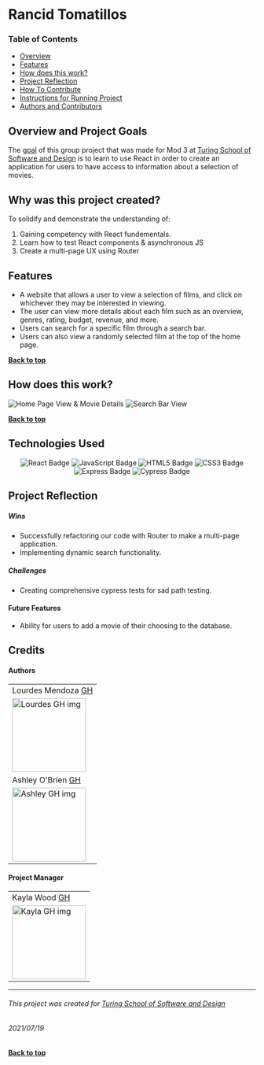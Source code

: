 # Rancid Tomatillos
### Table of Contents
- [Overview](#overview-and-project-goals)
- [Features](#features)
- [How does this work?](#how-does-this-work)
- [Project Reflection](#project-reflection)
- [How To Contribute](#want-to-contribute)
- [Instructions for Running Project](#Instructions-for-running-project)
- [Authors and Contributors](#credits)

## Overview and Project Goals
The [goal](https://frontend.turing.edu/projects/module-3/rancid-tomatillos-v3.html) of this group project that was made for Mod 3 at [Turing School of Software and Design](https://turing.io/) is to learn to use React in order to create an application for users to have access to information about a selection of movies. 

## Why was this project created?
To solidify and demonstrate the understanding of:
1. Gaining competency with React fundementals.
2. Learn how to test React components & asynchronous JS
3. Create a multi-page UX using Router

## Features
* A website that allows a user to view a selection of films, and click on whichever they may be interested in viewing. 
* The user can view more details about each film such as an overview, genres, rating, budget, revenue, and more. 
* Users can search for a specific film through a search bar. 
* Users can also view a randomly selected film at the top of the home page.  

**[Back to top](#table-of-contents)**

## How does this work?

![Home Page View & Movie Details](https://media.giphy.com/media/A7tKVfcBsQJfTXoGUo/giphy.gif)
![Search Bar View](https://media.giphy.com/media/iG5KEfVrhE9KjuPe0R/giphy.gif) 


**[Back to top](#table-of-contents)**

## Technologies Used
<p style="text-align: center;"> 
    <img alt="React Badge" src="https://img.shields.io/badge/React-61DAFB?logo=react&logoColor=000&style=flat-square)" />
    <img alt="JavaScript Badge" src="https://img.shields.io/badge/JavaScript-F7DF1E?logo=javascript&logoColor=000&style=flat-square" />
    <img alt="HTML5 Badge" src="https://img.shields.io/badge/HTML5-E34F26?logo=html5&logoColor=fff&style=flat-square" />
    <img alt="CSS3 Badge" src="https://img.shields.io/badge/CSS3-1572B6?logo=css3&logoColor=fff&style=flat-square" />
    <img alt="Express Badge" src="https://img.shields.io/badge/Express-000?logo=express&logoColor=fff&style=flat-square" />
    <img alt="Cypress Badge" src="https://img.shields.io/badge/Cypress-17202C?logo=cypress&logoColor=fff&style=flat-square" />
</p>



## Project Reflection

##### Wins
* Successfully refactoring our code with Router to make a multi-page application. 
* Implementing dynamic search functionality. 

##### Challenges
* Creating comprehensive cypress tests for sad path testing. 

#### Future Features
* Ability for users to add a movie of their choosing to the database.


## Credits
#### Authors
<table>
    <tr>
        <td> Lourdes Mendoza <a href="https://github.com/mendozalourdes/intention-timer">GH</td>
    </tr>
    </tr>
    <td><img src="https://avatars.githubusercontent.com/u/78240633?v=4" alt="Lourdes GH img"
 width="150" height="auto" /></td>
    <tr>
     <tr>
          <td> Ashley O'Brien <a href="https://github.com/AshleyOh-bit">GH</td>
    </tr>
    </tr>
 <td><img src="https://avatars.githubusercontent.com/u/76665215?v=4" alt="Ashley GH img"
width="150" height="auto" /></td>
</table>

#### Project Manager
<table>
    <tr>
         <td> Kayla Wood <a href="https://github.com/kaylaewood">GH</td>
    </tr>
    </tr>
    <td><img src="https://avatars.githubusercontent.com/u/51416773?v=4" alt="Kayla GH img"
 width="150" height="auto" /></td>
</tr>
</table>

**************************************************************************
###### This project was created for [Turing School of Software and Design](https://turing.io/)
###### 2021/07/19
**[Back to top](#table-of-contents)**